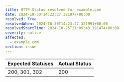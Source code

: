 ```yaml
---
title: HTTP Status resolved for example.com
date: 2024-10-30T14:23:27.321977+00:00
resolved: True
resolvedWhen: 2024-10-30T14:23:27.321991+00:00
resolvedStartTime: 2024-10-25T21:09:43.191474+00:00
severity: notice
affected:
  - example.com
section: issue
---
```


| Expected Statuses | Actual Status  |
|-------------------|----------------|
| 200, 301, 302 | 200 |
